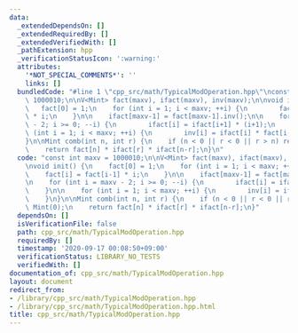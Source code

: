```yaml
---
data:
  _extendedDependsOn: []
  _extendedRequiredBy: []
  _extendedVerifiedWith: []
  _pathExtension: hpp
  _verificationStatusIcon: ':warning:'
  attributes:
    '*NOT_SPECIAL_COMMENTS*': ''
    links: []
  bundledCode: "#line 1 \"cpp_src/math/TypicalModOperation.hpp\"\nconst int maxv =\
    \ 1000010;\n\nV<Mint> fact(maxv), ifact(maxv), inv(maxv);\n\nvoid init() {\n \
    \   fact[0] = 1;\n    for (int i = 1; i < maxv; ++i) {\n        fact[i] = fact[i-1]\
    \ * i;\n    }\n\n    ifact[maxv-1] = fact[maxv-1].inv();\n\n    for (int i = maxv\
    \ - 2; i >= 0; --i) {\n        ifact[i] = ifact[i+1] * (i+1);\n    }\n\n    for\
    \ (int i = 1; i < maxv; ++i) {\n        inv[i] = ifact[i] * fact[i-1];\n    }\n\
    }\n\nMint comb(int n, int r) {\n    if (n < 0 || r < 0 || r > n) return Mint(0);\n\
    \    return fact[n] * ifact[r] * ifact[n-r];\n}\n"
  code: "const int maxv = 1000010;\n\nV<Mint> fact(maxv), ifact(maxv), inv(maxv);\n\
    \nvoid init() {\n    fact[0] = 1;\n    for (int i = 1; i < maxv; ++i) {\n    \
    \    fact[i] = fact[i-1] * i;\n    }\n\n    ifact[maxv-1] = fact[maxv-1].inv();\n\
    \n    for (int i = maxv - 2; i >= 0; --i) {\n        ifact[i] = ifact[i+1] * (i+1);\n\
    \    }\n\n    for (int i = 1; i < maxv; ++i) {\n        inv[i] = ifact[i] * fact[i-1];\n\
    \    }\n}\n\nMint comb(int n, int r) {\n    if (n < 0 || r < 0 || r > n) return\
    \ Mint(0);\n    return fact[n] * ifact[r] * ifact[n-r];\n}"
  dependsOn: []
  isVerificationFile: false
  path: cpp_src/math/TypicalModOperation.hpp
  requiredBy: []
  timestamp: '2020-09-17 00:08:50+09:00'
  verificationStatus: LIBRARY_NO_TESTS
  verifiedWith: []
documentation_of: cpp_src/math/TypicalModOperation.hpp
layout: document
redirect_from:
- /library/cpp_src/math/TypicalModOperation.hpp
- /library/cpp_src/math/TypicalModOperation.hpp.html
title: cpp_src/math/TypicalModOperation.hpp
---
```

